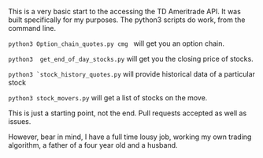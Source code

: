 This is a very basic start to the accessing the TD Ameritrade API.  It was built specifically for my purposes. The python3 scripts do work, from the command line.

```python3 Option_chain_quotes.py cmg ``` will get you an option chain.

```python3  get_end_of_day_stocks.py``` will get you the closing price of stocks.

```python3 `stock_history_quotes.py``` will provide historical data of a particular stock

```python3 stock_movers.py``` will get a list of stocks on the move.

This is just a starting point, not the end. Pull requests accepted as well as issues.

However, bear in mind, I have a full time lousy job, working my own trading algorithm, a father of a four year old and a husband.
